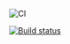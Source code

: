 ![CI](https://github.com/EvgeniiNoName/3.1_events/actions/workflows/web.yml/badge.svg)

[![Build status](https://ci.appveyor.com/api/projects/status/j205pn5sjiinqlk9/branch/main?svg=true)](https://ci.appveyor.com/project/EvgeniiNoName/7-2-numbers/branch/main)